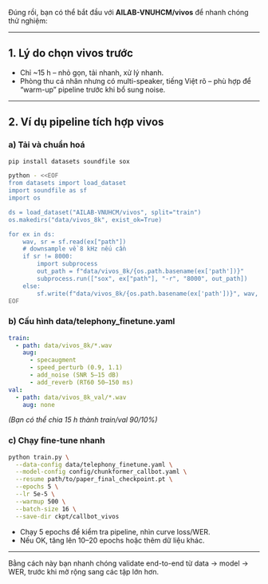 Đúng rồi, bạn có thể bắt đầu với **AILAB-VNUHCM/vivos** để nhanh chóng thử nghiệm:

---

## 1. Lý do chọn vivos trước

* Chỉ \~15 h – nhỏ gọn, tải nhanh, xử lý nhanh.
* Phòng thu cá nhân nhưng có multi-speaker, tiếng Việt rõ – phù hợp để “warm-up” pipeline trước khi bổ sung noise.

---

## 2. Ví dụ pipeline tích hợp vivos

### a) Tải và chuẩn hoá

```bash
pip install datasets soundfile sox

python - <<EOF
from datasets import load_dataset
import soundfile as sf
import os

ds = load_dataset("AILAB-VNUHCM/vivos", split="train")
os.makedirs("data/vivos_8k", exist_ok=True)

for ex in ds:
    wav, sr = sf.read(ex["path"])
    # downsample về 8 kHz nếu cần
    if sr != 8000:
        import subprocess
        out_path = f"data/vivos_8k/{os.path.basename(ex['path'])}"
        subprocess.run(["sox", ex["path"], "-r", "8000", out_path])
    else:
        sf.write(f"data/vivos_8k/{os.path.basename(ex['path'])}", wav, sr)
EOF
```

### b) Cấu hình data/telephony\_finetune.yaml

```yaml
train:
  - path: data/vivos_8k/*.wav
    aug:
      - specaugment
      - speed_perturb (0.9, 1.1)
      - add_noise (SNR 5–15 dB)
      - add_reverb (RT60 50–150 ms)
val:
  - path: data/vivos_8k_val/*.wav
    aug: none
```

*(Bạn có thể chia 15 h thành train/val 90/10%)*

### c) Chạy fine-tune nhanh

```bash
python train.py \
  --data-config data/telephony_finetune.yaml \
  --model-config config/chunkformer_callbot.yaml \
  --resume path/to/paper_final_checkpoint.pt \
  --epochs 5 \
  --lr 5e-5 \
  --warmup 500 \
  --batch-size 16 \
  --save-dir ckpt/callbot_vivos
```

* Chạy 5 epochs để kiểm tra pipeline, nhìn curve loss/WER.
* Nếu OK, tăng lên 10–20 epochs hoặc thêm dữ liệu khác.

---

Bằng cách này bạn nhanh chóng validate end-to-end từ data → model → WER, trước khi mở rộng sang các tập lớn hơn.

